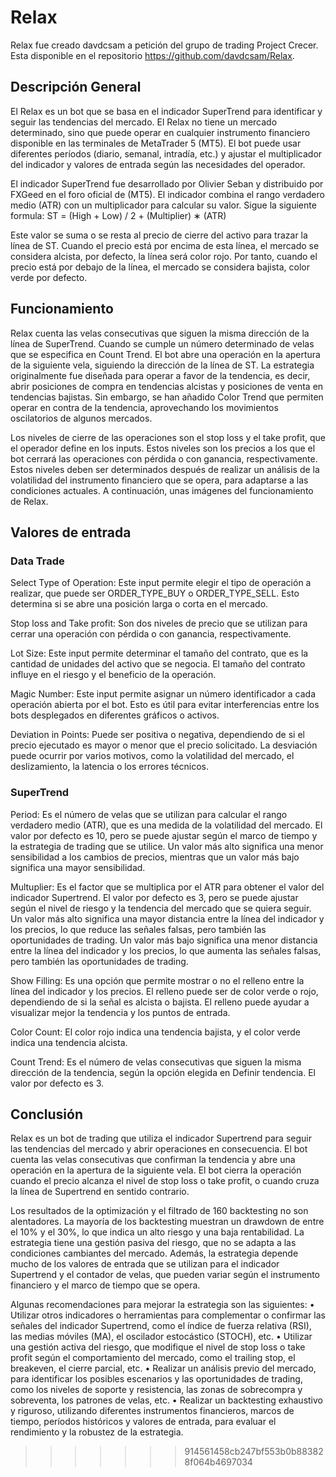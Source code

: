 # Relax

Relax fue creado davdcsam a petición del grupo de trading Project Crecer. Esta disponible en el repositorio https://github.com/davdcsam/Relax.

## Descripción General

El Relax es un bot que se basa en el indicador SuperTrend para identificar y seguir las tendencias del mercado. El Relax no tiene un mercado determinado, sino que puede operar en cualquier instrumento financiero disponible en las terminales de MetaTrader 5 (MT5). El bot puede usar diferentes períodos (diario, semanal, intradía, etc.) y ajustar el multiplicador del indicador y valores de entrada según las necesidades del operador. 

El indicador SuperTrend fue desarrollado por Olivier Seban y distribuido por FXGeed en el foro oficial de (MT5). El indicador combina el rango verdadero medio (ATR) con un multiplicador para calcular su valor. Sigue la siguiente formula:
ST = (High + Low) / 2 + (Multiplier) ∗ (ATR)

Este valor se suma o se resta al precio de cierre del activo para trazar la línea de ST. Cuando el precio está por encima de esta línea, el mercado se considera alcista, por defecto, la línea será color rojo. Por tanto, cuando el precio está por debajo de la línea, el mercado se considera bajista, color verde por defecto.

## Funcionamiento

Relax cuenta las velas consecutivas que siguen la misma dirección de la línea de SuperTrend. Cuando se cumple un número determinado de velas que se especifica en Count Trend. El bot abre una operación en la apertura de la siguiente vela, siguiendo la dirección de la línea de ST. La estrategia originalmente fue diseñada para operar a favor de la tendencia, es decir, abrir posiciones de compra en tendencias alcistas y posiciones de venta en tendencias bajistas. Sin embargo, se han añadido Color Trend que permiten operar en contra de la tendencia, aprovechando los movimientos oscilatorios de algunos mercados.

Los niveles de cierre de las operaciones son el stop loss y el take profit, que el operador define en los inputs. Estos niveles son los precios a los que el bot cerrará las operaciones con pérdida o con ganancia, respectivamente. Estos niveles deben ser determinados después de realizar un análisis de la volatilidad del instrumento financiero que se opera, para adaptarse a las condiciones actuales.
A continuación, unas imágenes del funcionamiento de Relax.
 
## Valores de entrada

### Data Trade

Select Type of Operation: Este input permite elegir el tipo de operación a realizar, que puede ser ORDER_TYPE_BUY o ORDER_TYPE_SELL. Esto determina si se abre una posición larga o corta en el mercado.

Stop loss and Take profit: Son dos niveles de precio que se utilizan para cerrar una operación con pérdida o con ganancia, respectivamente.

Lot Size: Este input permite determinar el tamaño del contrato, que es la cantidad de unidades del activo que se negocia. El tamaño del contrato influye en el riesgo y el beneficio de la operación.

Magic Number: Este input permite asignar un número identificador a cada operación abierta por el bot. Esto es útil para evitar interferencias entre los bots desplegados en diferentes gráficos o activos.

Deviation in Points: Puede ser positiva o negativa, dependiendo de si el precio ejecutado es mayor o menor que el precio solicitado. La desviación puede ocurrir por varios motivos, como la volatilidad del mercado, el deslizamiento, la latencia o los errores técnicos.

### SuperTrend

Period: Es el número de velas que se utilizan para calcular el rango verdadero medio (ATR), que es una medida de la volatilidad del mercado. El valor por defecto es 10, pero se puede ajustar según el marco de tiempo y la estrategia de trading que se utilice. Un valor más alto significa una menor sensibilidad a los cambios de precios, mientras que un valor más bajo significa una mayor sensibilidad.

Multuplier: Es el factor que se multiplica por el ATR para obtener el valor del indicador Supertrend. El valor por defecto es 3, pero se puede ajustar según el nivel de riesgo y la tendencia del mercado que se quiera seguir. Un valor más alto significa una mayor distancia entre la línea del indicador y los precios, lo que reduce las señales falsas, pero también las oportunidades de trading. Un valor más bajo significa una menor distancia entre la línea del indicador y los precios, lo que aumenta las señales falsas, pero también las oportunidades de trading.

Show Filling: Es una opción que permite mostrar o no el relleno entre la línea del indicador y los precios. El relleno puede ser de color verde o rojo, dependiendo de si la señal es alcista o bajista. El relleno puede ayudar a visualizar mejor la tendencia y los puntos de entrada.

Color Count: El color rojo indica una tendencia bajista, y el color verde indica una tendencia alcista.

Count Trend: Es el número de velas consecutivas que siguen la misma dirección de la tendencia, según la opción elegida en Definir tendencia. El valor por defecto es 3.
 
## Conclusión

Relax es un bot de trading que utiliza el indicador Supertrend para seguir las tendencias del mercado y abrir operaciones en consecuencia. El bot cuenta las velas consecutivas que confirman la tendencia y abre una operación en la apertura de la siguiente vela. El bot cierra la operación cuando el precio alcanza el nivel de stop loss o take profit, o cuando cruza la línea de Supertrend en sentido contrario.

Los resultados de la optimización y el filtrado de 160 backtesting no son alentadores. La mayoría de los backtesting muestran un drawdown de entre el 10% y el 30%, lo que indica un alto riesgo y una baja rentabilidad. La estrategia tiene una gestión pasiva del riesgo, que no se adapta a las condiciones cambiantes del mercado. Además, la estrategia depende mucho de los valores de entrada que se utilizan para el indicador Supertrend y el contador de velas, que pueden variar según el instrumento financiero y el marco de tiempo que se opera.

Algunas recomendaciones para mejorar la estrategia son las siguientes:
•	Utilizar otros indicadores o herramientas para complementar o confirmar las señales del indicador Supertrend, como el índice de fuerza relativa (RSI), las medias móviles (MA), el oscilador estocástico (STOCH), etc.
•	Utilizar una gestión activa del riesgo, que modifique el nivel de stop loss o take profit según el comportamiento del mercado, como el trailing stop, el breakeven, el cierre parcial, etc.
•	Realizar un análisis previo del mercado, para identificar los posibles escenarios y las oportunidades de trading, como los niveles de soporte y resistencia, las zonas de sobrecompra y sobreventa, los patrones de velas, etc.
•	Realizar un backtesting exhaustivo y riguroso, utilizando diferentes instrumentos financieros, marcos de tiempo, períodos históricos y valores de entrada, para evaluar el rendimiento y la robustez de la estrategia.


>>>>>>> 914561458cb247bf553b0b883828f064b4697034
